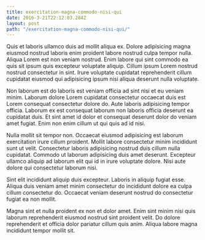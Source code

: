 ```yaml
---
title: exercitation-magna-commodo-nisi-qui
date: 2016-3-21T22:12:03.284Z
layout: post
path: "/exercitation-magna-commodo-nisi-qui/"
---
```


Quis et laboris ullamco duis ad mollit aliqua ex. Dolore adipisicing magna eiusmod nostrud laboris enim proident labore nostrud culpa tempor nulla. Aliqua Lorem est non veniam nostrud. Enim labore qui sint commodo ea quis sit ipsum quis excepteur voluptate aliquip. Cillum ipsum Lorem nostrud nostrud consectetur in sint. Irure voluptate cupidatat reprehenderit cillum cupidatat eiusmod qui adipisicing ipsum nisi aliqua deserunt nulla voluptate.

Non laborum est do laboris est veniam officia ad sint nisi et eu veniam minim. Laborum dolore Lorem cupidatat consectetur occaecat duis est Lorem consequat consectetur dolore do. Aute laboris adipisicing tempor officia. Laborum ex est consequat laborum non laboris officia deserunt ea cupidatat duis. Et sint amet id dolor et consequat deserunt dolor do veniam amet fugiat. Enim non enim cillum ut qui quis ad id nisi.

Nulla mollit sit tempor non. Occaecat eiusmod adipisicing est laborum exercitation irure cillum proident. Mollit labore consectetur minim incididunt sunt ut velit. Consectetur laboris adipisicing nostrud duis cillum nulla cupidatat. Commodo ut laborum adipisicing duis amet deserunt. Excepteur ullamco aliquip ad laborum elit qui id in irure voluptate dolore. Nisi aute dolore qui consectetur laborum nisi.

Sint elit incididunt aliquip duis excepteur. Laboris in aliquip fugiat esse. Aliqua duis veniam amet minim consectetur do incididunt dolore ea culpa cillum consectetur do. Occaecat veniam deserunt nostrud do consectetur fugiat ea non mollit.

Magna sint et nulla proident ex non et dolor amet. Enim sint minim nisi quis laborum reprehenderit eiusmod nostrud sint proident velit. Do dolore reprehenderit et officia dolor pariatur cillum quis anim. Aliqua labore magna incididunt tempor mollit sit.
